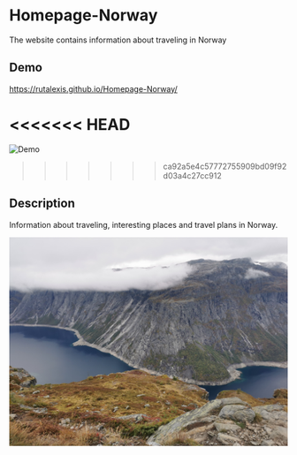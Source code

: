 # Homepage-Norway
The website contains information about traveling in Norway

## Demo

https://rutalexis.github.io/Homepage-Norway/ 

<<<<<<< HEAD
=======
![Demo]( https://media0.giphy.com/media/mG4FTZvftTgicsnfW9/giphy.gif?cid=790b7611c7e6616db6cf5e7b79b28e41ac095ab4d8316b87&rid=giphy.gif&ct=g)
>>>>>>> ca92a5e4c57772755909bd09f92d03a4c27cc912


## Description

Information about traveling, interesting places and travel plans in Norway.



![Picture Norway](https://github.com/RutAlexis/Homepage-Norway/blob/main/images/Norwegia_2.jpg?raw=true)
